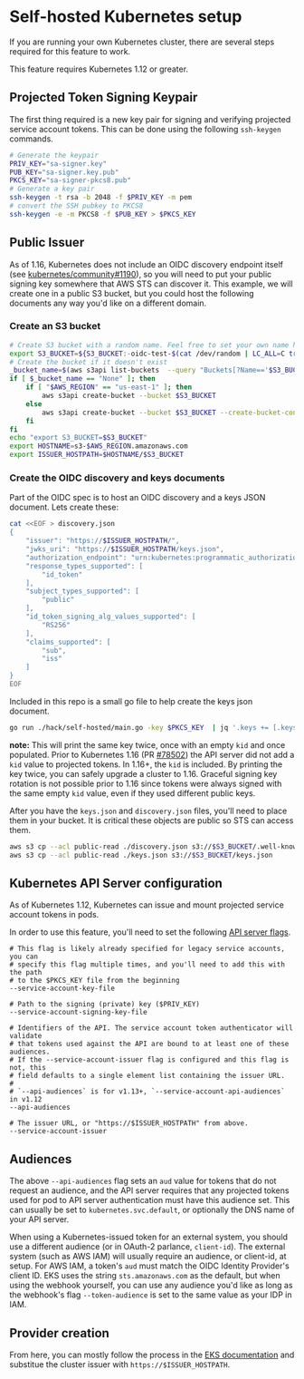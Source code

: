 # Self-hosted Kubernetes setup

If you are running your own Kubernetes cluster, there are several steps required for this feature to work.

This feature requires Kubernetes 1.12 or greater.

## Projected Token Signing Keypair

The first thing required is a new key pair for signing and verifying projected
service account tokens. This can be done using the following `ssh-keygen`
commands.

```bash
# Generate the keypair
PRIV_KEY="sa-signer.key"
PUB_KEY="sa-signer.key.pub"
PKCS_KEY="sa-signer-pkcs8.pub"
# Generate a key pair
ssh-keygen -t rsa -b 2048 -f $PRIV_KEY -m pem
# convert the SSH pubkey to PKCS8
ssh-keygen -e -m PKCS8 -f $PUB_KEY > $PKCS_KEY
```

## Public Issuer

As of 1.16, Kubernetes does not include an OIDC discovery endpoint itself (see
[kubernetes/community#1190](https://github.com/kubernetes/enhancements/pull/1190)),
so you will need to put your public signing key somewhere that AWS STS can
discover it. This example, we will create one in a public S3 bucket, but you
could host the following documents any way you'd like on a different domain.

### Create an S3 bucket

```bash
# Create S3 bucket with a random name. Feel free to set your own name here
export S3_BUCKET=${S3_BUCKET:-oidc-test-$(cat /dev/random | LC_ALL=C tr -dc "[:alpha:]" | tr '[:upper:]' '[:lower:]' | head -c 32)}
# Create the bucket if it doesn't exist
_bucket_name=$(aws s3api list-buckets  --query "Buckets[?Name=='$S3_BUCKET'].Name | [0]" --out text)
if [ $_bucket_name == "None" ]; then
    if [ "$AWS_REGION" == "us-east-1" ]; then
        aws s3api create-bucket --bucket $S3_BUCKET
    else
        aws s3api create-bucket --bucket $S3_BUCKET --create-bucket-configuration LocationConstraint=$AWS_REGION
    fi
fi
echo "export S3_BUCKET=$S3_BUCKET"
export HOSTNAME=s3-$AWS_REGION.amazonaws.com
export ISSUER_HOSTPATH=$HOSTNAME/$S3_BUCKET
```

### Create the OIDC discovery and keys documents

Part of the OIDC spec is to host an OIDC discovery and a keys JSON document.
Lets create these:

```bash
cat <<EOF > discovery.json
{
    "issuer": "https://$ISSUER_HOSTPATH/",
    "jwks_uri": "https://$ISSUER_HOSTPATH/keys.json",
    "authorization_endpoint": "urn:kubernetes:programmatic_authorization",
    "response_types_supported": [
        "id_token"
    ],
    "subject_types_supported": [
        "public"
    ],
    "id_token_signing_alg_values_supported": [
        "RS256"
    ],
    "claims_supported": [
        "sub",
        "iss"
    ]
}
EOF
```

Included in this repo is a small go file to help create the keys json document.

```bash
go run ./hack/self-hosted/main.go -key $PKCS_KEY  | jq '.keys += [.keys[0]] | .keys[1].kid = ""' > keys.json
```

**note:** This will print the same key twice, once with an empty `kid` and once
populated. Prior to Kubernetes 1.16 (PR [#78502](https://github.com/kubernetes/kubernetes/pull/78502))
the API server did not add a `kid` value to projected tokens. In 1.16+, the
`kid` is included. By printing the key twice, you can safely upgrade a cluster
to 1.16. Graceful signing key rotation is not possible prior to 1.16 since
tokens were always signed with the same empty `kid` value, even if they used
different public keys.

After you have the `keys.json` and `discovery.json` files, you'll need to place
them in your bucket. It is critical these objects are public so STS can access
them.

```bash
aws s3 cp --acl public-read ./discovery.json s3://$S3_BUCKET/.well-known/openid-configuration
aws s3 cp --acl public-read ./keys.json s3://$S3_BUCKET/keys.json
```

## Kubernetes API Server configuration

As of Kubernetes 1.12, Kubernetes can issue and mount projected service account
tokens in pods.

In order to use this feature, you'll need to set the following
[API server flags](https://kubernetes.io/docs/reference/command-line-tools-reference/kube-apiserver/).

```
# This flag is likely already specified for legacy service accounts, you can
# specify this flag multiple times, and you'll need to add this with the path
# to the $PKCS_KEY file from the beginning
--service-account-key-file

# Path to the signing (private) key ($PRIV_KEY)
--service-account-signing-key-file

# Identifiers of the API. The service account token authenticator will validate
# that tokens used against the API are bound to at least one of these audiences.
# If the --service-account-issuer flag is configured and this flag is not, this
# field defaults to a single element list containing the issuer URL.
#
# `--api-audiences` is for v1.13+, `--service-account-api-audiences` in v1.12
--api-audiences

# The issuer URL, or "https://$ISSUER_HOSTPATH" from above.
--service-account-issuer
```

## Audiences

The above `--api-audiences` flag sets an `aud` value for tokens that do not
request an audience, and the API server requires that any projected tokens used
for pod to API server authentication must have this audience set. This can
usually be set to `kubernetes.svc.default`, or optionally the DNS name of your
API server.

When using a Kubernetes-issued token for an external system, you should use a
different audience (or in OAuth-2 parlance, `client-id`). The external system
(such as AWS IAM) will usually require an audience, or client-id, at setup. For
AWS IAM, a token's `aud` must match the OIDC Identity Provider's client ID. EKS
uses the string `sts.amazonaws.com` as the default, but when using the webhook
yourself, you can use any audience you'd like as long as the webhook's flag
`--token-audience` is set to the same value as your IDP in IAM.

## Provider creation

From here, you can mostly follow the process in the [EKS
documentation](https://docs.aws.amazon.com/eks/latest/userguide/iam-roles-for-service-accounts.html)
and substitue the cluster issuer with `https://$ISSUER_HOSTPATH`.
